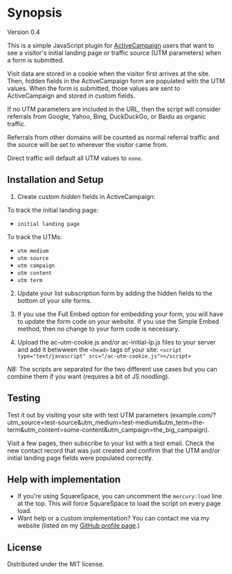 
# Synopsis

Version 0.4

This is a simple JavaScript plugin for [ActiveCampaign](https://www.activecampaign.com/?_r=LM8RMH2L) users that want to see a visitor's initial landing page or traffic source (UTM parameters) when a form is submitted. 

Visit data are stored in a cookie when the visitor first arrives at the site. Then, hidden fields in the ActiveCampaign form are populated with the UTM values. When the form is submitted, those values are sent to ActiveCampaign and stored in custom fields.

If no UTM parameters are included in the URL, then the script will consider referrals from Google, Yahoo, Bing, DuckDuckGo, or Baidu as organic traffic. 

Referrals from other domains will be counted as normal referral traffic and the source will be set to wherever the visitor came from. 

Direct traffic will default all UTM values to `none`.


## Installation and Setup

1. Create custom *hidden* fields in ActiveCampaign:

To track the initial landing page:

- `initial landing page`

To track the UTMs:

- `utm medium`
- `utm source`
- `utm campaign`
- `utm content`
- `utm term`

2. Update your list subscription form by adding the hidden fields to the bottom of your site forms.

3. If you use the Full Embed option for embedding your form, you will have to update the form code on your website. If you use the Simple Embed method, then no change to your form code is necessary.

4. Upload the ac-utm-cookie.js and/or ac-initial-lp.js files to your server and add it betwween the `<head>` tags of your site: `<script type="text/javascript" src="/ac-utm-cookie.js"></script>`

*NB:* The scripts are separated for the two different use cases but you can combine them if you want (requires a bit of JS noodling).


## Testing

Test it out by visiting your site with test UTM parameters (example.com/?utm_source=test-source&utm_medium=test-medium&utm_term=the-term&utm_content=some-content&utm_campaign=the_big_campaign). 

Visit a few pages, then subscribe to your list with a test email. Check the new contact record that was just created and confirm that the UTM and/or initial landing page fields were populated correctly.

## Help with implementation

* If you're using SquareSpace, you can uncomment the `mercury:load` line at the top. This will force SquareSpace to load the script on every page load.
* Want help or a custom implementation? You can contact me via my website (listed on my [GitHub profile page](https://github.com/sirbots).)

## License

Distributed under the MIT license.